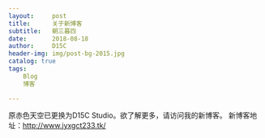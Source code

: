 ```yaml
---
layout:     post
title:      关于新博客
subtitle:   朝三暮四
date:       2018-08-18
author:     D15C
header-img: img/post-bg-2015.jpg
catalog: true
tags:
    Blog
    博客

---
```

原赤色天空已更换为D15C Studio。欲了解更多，请访问我的新博客。
新博客地址：http://www.jyxgct233.tk/
